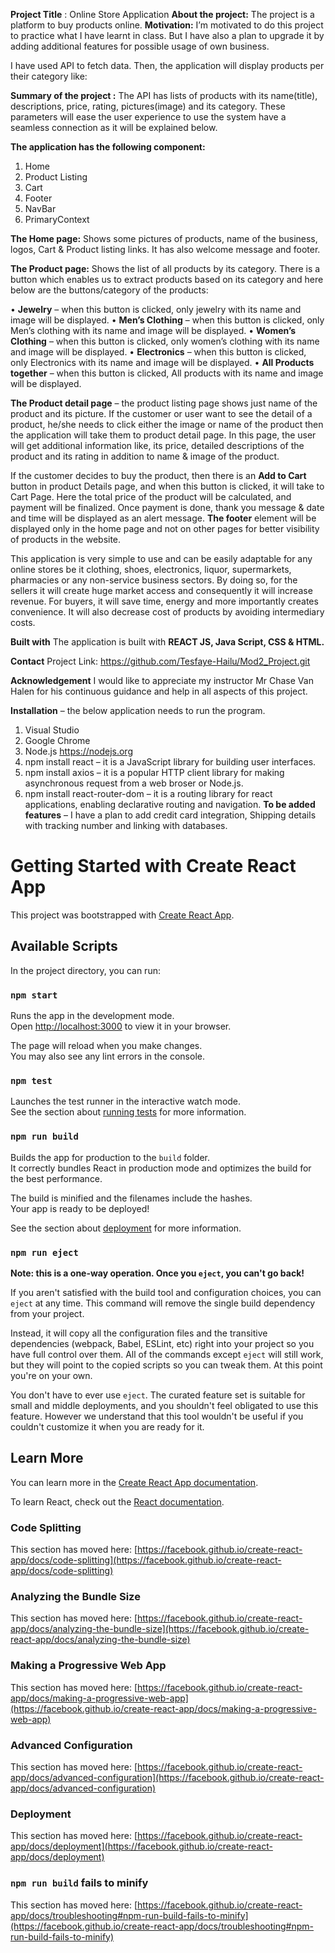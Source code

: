 **Project Title** : Online Store Application
**About the project:** The project is a platform to buy products online.
**Motivation:** I’m motivated to do this project to practice what I have learnt in class. But I have also a plan to upgrade it  by adding additional features for possible usage of own business. 

 I have used API to fetch data. Then, the application will display products per their category like:

**Summary of the project :** The API has lists of products with its name(title), descriptions, price, rating, pictures(image) and its category. These parameters will ease the user experience to use the system have a seamless connection as it will be explained below.

**The application has the following component:** 
1.	Home 
2.	Product Listing 
3.	Cart
4.	Footer
5.	NavBar 
6.	PrimaryContext
	
**The Home page:** Shows some pictures of products, name of the business, logos, Cart & Product listing links. It has also welcome message and footer.

**The Product page:** Shows the list of all products by its category. There is a button which enables us to extract products based on its category and here below are the buttons/category of the products:

•	**Jewelry** – when this button is clicked, only jewelry with its name and image will be displayed.
•	**Men’s Clothing** – when this button is clicked, only Men’s clothing with its name and image will be displayed.
•	**Women’s Clothing** – when this button is clicked, only women’s clothing with its name and image will be displayed.
•	**Electronics** – when this button is clicked, only Electronics with its name and image will be displayed.
•	**All Products together** – when this button is clicked, All products with its name and image will be displayed.

**The Product detail page** – the product listing page shows just name of the product and its picture. If the customer or user want to see the detail of a product, he/she needs to click either the image or name of the product then the application will take them to product detail page. In this page, the user will get additional information like, its price, detailed descriptions of the product and its rating in addition to name & image of the product.

If the customer decides to buy the product, then there is an **Add to Cart** button in product Details page, and when this button is clicked, it will take to Cart Page. Here the total price of the product will be calculated, and payment will be finalized. Once payment is done, thank you message & date and time will be displayed as an alert message.
**The footer** element will be displayed only in the home page and not on other pages for better visibility of products in the website.

This application is very simple to use and can be easily adaptable for any online stores be it clothing, shoes, electronics, liquor, supermarkets, pharmacies or any non-service business sectors. By doing so, for the sellers it will create huge market access and consequently it will increase revenue. For buyers, it will save time, energy and more importantly creates convenience. It will also decrease cost of products by avoiding intermediary costs.

**Built with**
The application is built with **REACT JS, Java Script, CSS & HTML.**

**Contact**
Project Link: https://github.com/Tesfaye-Hailu/Mod2_Project.git
 
**Acknowledgement**
I would like to appreciate my instructor Mr Chase Van Halen for his continuous guidance and help in all aspects of this project.

**Installation** – the below application needs to run the program.
1. Visual Studio
2. Google Chrome
3. Node.js    https://nodejs.org
4. npm install react – it is a JavaScript library for building user interfaces.
5. npm install axios – it is a popular HTTP client library for making asynchronous request from a web broser or Node.js.
6. npm install react-router-dom – it is a routing library for react applications, enabling declarative routing and navigation.
**To be added features** – I have a plan to add credit card integration, Shipping details with tracking number and linking with databases. 

# Getting Started with Create React App

This project was bootstrapped with [Create React App](https://github.com/facebook/create-react-app).

## Available Scripts

In the project directory, you can run:

### `npm start`

Runs the app in the development mode.\
Open [http://localhost:3000](http://localhost:3000) to view it in your browser.

The page will reload when you make changes.\
You may also see any lint errors in the console.

### `npm test`

Launches the test runner in the interactive watch mode.\
See the section about [running tests](https://facebook.github.io/create-react-app/docs/running-tests) for more information.

### `npm run build`

Builds the app for production to the `build` folder.\
It correctly bundles React in production mode and optimizes the build for the best performance.

The build is minified and the filenames include the hashes.\
Your app is ready to be deployed!

See the section about [deployment](https://facebook.github.io/create-react-app/docs/deployment) for more information.

### `npm run eject`

**Note: this is a one-way operation. Once you `eject`, you can't go back!**

If you aren't satisfied with the build tool and configuration choices, you can `eject` at any time. This command will remove the single build dependency from your project.

Instead, it will copy all the configuration files and the transitive dependencies (webpack, Babel, ESLint, etc) right into your project so you have full control over them. All of the commands except `eject` will still work, but they will point to the copied scripts so you can tweak them. At this point you're on your own.

You don't have to ever use `eject`. The curated feature set is suitable for small and middle deployments, and you shouldn't feel obligated to use this feature. However we understand that this tool wouldn't be useful if you couldn't customize it when you are ready for it.

## Learn More

You can learn more in the [Create React App documentation](https://facebook.github.io/create-react-app/docs/getting-started).

To learn React, check out the [React documentation](https://reactjs.org/).

### Code Splitting

This section has moved here: [https://facebook.github.io/create-react-app/docs/code-splitting](https://facebook.github.io/create-react-app/docs/code-splitting)

### Analyzing the Bundle Size

This section has moved here: [https://facebook.github.io/create-react-app/docs/analyzing-the-bundle-size](https://facebook.github.io/create-react-app/docs/analyzing-the-bundle-size)

### Making a Progressive Web App

This section has moved here: [https://facebook.github.io/create-react-app/docs/making-a-progressive-web-app](https://facebook.github.io/create-react-app/docs/making-a-progressive-web-app)

### Advanced Configuration

This section has moved here: [https://facebook.github.io/create-react-app/docs/advanced-configuration](https://facebook.github.io/create-react-app/docs/advanced-configuration)

### Deployment

This section has moved here: [https://facebook.github.io/create-react-app/docs/deployment](https://facebook.github.io/create-react-app/docs/deployment)

### `npm run build` fails to minify

This section has moved here: [https://facebook.github.io/create-react-app/docs/troubleshooting#npm-run-build-fails-to-minify](https://facebook.github.io/create-react-app/docs/troubleshooting#npm-run-build-fails-to-minify)
